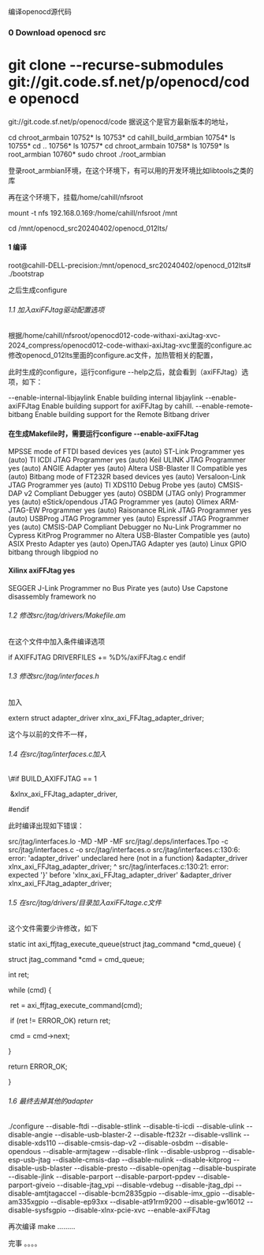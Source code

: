 编译openocd源代码

### 0 Download openocd src

# git clone --recurse-submodules  git://git.code.sf.net/p/openocd/code openocd

git://git.code.sf.net/p/openocd/code 据说这个是官方最新版本的地址，

cd chroot_armbain
10752* ls
10753* cd cahill_build_armbian
10754* ls
10755* cd ..
10756* ls
10757* cd chroot_armbain
10758* ls
10759* ls root_armbian
10760* sudo chroot ./root_armbian

登录root_armbian环境，在这个环境下，有可以用的开发环境比如libtools之类的库

再在这个环境下，挂载/home/cahill/nfsroot 

mount -t nfs 192.168.0.169:/home/cahill/nfsroot /mnt

cd /mnt/openocd_src20240402/openocd_012lts/



#### 1 编译

root@cahill-DELL-precision:/mnt/openocd_src20240402/openocd_012lts# ./bootstrap

之后生成configure

###### 1.1 加入axiFFJtag驱动配置选项

根据/home/cahill/nfsroot/openocd012-code-withaxi-axiJtag-xvc-2024_compress/openocd012-code-withaxi-axiJtag-xvc里面的configure.ac修改openocd_012lts里面的configure.ac文件，加热管相关的配置，

此时生成的configure，运行configure --help之后，就会看到（axiFFJtag）选项，如下：

  --enable-internal-libjaylink
                          Enable building internal libjaylink
  --enable-axiFFJtag      Enable building support for axiFFJtag by cahill.
  --enable-remote-bitbang Enable building support for the Remote Bitbang
                          driver

#### 在生成Makefile时，需要运行configure  --enable-axiFFJtag

MPSSE mode of FTDI based devices        yes (auto)
ST-Link Programmer                      yes (auto)
TI ICDI JTAG Programmer                 yes (auto)
Keil ULINK JTAG Programmer              yes (auto)
ANGIE Adapter                           yes (auto)
Altera USB-Blaster II Compatible        yes (auto)
Bitbang mode of FT232R based devices    yes (auto)
Versaloon-Link JTAG Programmer          yes (auto)
TI XDS110 Debug Probe                   yes (auto)
CMSIS-DAP v2 Compliant Debugger         yes (auto)
OSBDM (JTAG only) Programmer            yes (auto)
eStick/opendous JTAG Programmer         yes (auto)
Olimex ARM-JTAG-EW Programmer           yes (auto)
Raisonance RLink JTAG Programmer        yes (auto)
USBProg JTAG Programmer                 yes (auto)
Espressif JTAG Programmer               yes (auto)
CMSIS-DAP Compliant Debugger            no
Nu-Link Programmer                      no
Cypress KitProg Programmer              no
Altera USB-Blaster Compatible           yes (auto)
ASIX Presto Adapter                     yes (auto)
OpenJTAG Adapter                        yes (auto)
Linux GPIO bitbang through libgpiod     no

#### Xilinx axiFFJtag                        yes

SEGGER J-Link Programmer                no
Bus Pirate                              yes (auto)
Use Capstone disassembly framework      no

###### 1.2 修改src/jtag/drivers/Makefile.am

在这个文件中加入条件编译选项

if AXIFFJTAG
DRIVERFILES += %D%/axiFFJtag.c
endif

###### 1.3 修改src/jtag/interfaces.h

加入

extern struct adapter_driver xlnx_axi_FFJtag_adapter_driver;

这个与以前的文件不一样，

###### 1.4 在src/jtag/interfaces.c加入

\\#if BUILD_AXIFFJTAG == 1

​    &xlnx_axi_FFJtag_adapter_driver,

\#endif

此时编译出现如下错误：

src/jtag/interfaces.lo -MD -MP -MF src/jtag/.deps/interfaces.Tpo -c src/jtag/interfaces.c -o src/jtag/interfaces.o
src/jtag/interfaces.c:130:6: error: 'adapter_driver' undeclared here (not in a function)
     &adapter_driver xlnx_axi_FFJtag_adapter_driver;
      ^
src/jtag/interfaces.c:130:21: error: expected '}' before 'xlnx_axi_FFJtag_adapter_driver'
     &adapter_driver xlnx_axi_FFJtag_adapter_driver;

###### 1.5 在src/jtag/drivers/目录加入axiFFJtage.c文件

这个文件需要少许修改，如下

static int axi_ffjtag_execute_queue(struct jtag_command *cmd_queue) {

  struct jtag_command *cmd = cmd_queue;

  int ret;

  while (cmd) {

​    ret = axi_ffjtag_execute_command(cmd);

​    if (ret != ERROR_OK) return ret;

​    cmd = cmd->next;

  }

  return ERROR_OK;

}

###### 1.6 最终去掉其他的adapter

./configure --disable-ftdi   --disable-stlink  --disable-ti-icdi  --disable-ulink --disable-angie  --disable-usb-blaster-2 --disable-ft232r  --disable-vsllink --disable-xds110 --disable-cmsis-dap-v2  --disable-osbdm --disable-opendous --disable-armjtagew  --disable-rlink  --disable-usbprog  --disable-esp-usb-jtag --disable-cmsis-dap --disable-nulink --disable-kitprog   --disable-usb-blaster   --disable-presto --disable-openjtag  --disable-buspirate --disable-jlink --disable-parport --disable-parport-ppdev --disable-parport-giveio --disable-jtag_vpi  --disable-vdebug  --disable-jtag_dpi  --disable-amtjtagaccel --disable-bcm2835gpio --disable-imx_gpio  --disable-am335xgpio  --disable-ep93xx  --disable-at91rm9200  --disable-gw16012   --disable-sysfsgpio  --disable-xlnx-pcie-xvc  --enable-axiFFJtag

再次编译 make .........

完事  。。。。